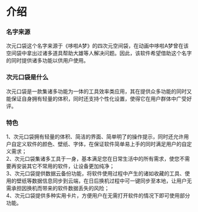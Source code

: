 # 介绍
  ### 名字来源
  次元口袋这个名字来源于《哆啦A梦》的四次元空间袋，在动画中哆啦A梦曾在该空间袋中拿出过诸多道具帮助大雄等人解决问题。因此，该软件希望借助这个名字的同时提供诸多功能以供用户使用。
  ### 次元口袋是什么
  次元口袋是一款集诸多功能为一体的工具效率类应用，其在提供众多功能的同时又能保证自身拥有轻量的体积，同时还支持个性化设置，使得它在用户群体中广受好评。
  ### 特色
  1、次元口袋拥有轻量的体积、简洁的界面、简单明了的操作提示，同时还允许用户自定义软件的颜色、壁纸、字体，在保证软件简单易上手的同时满足用户的自定义需求；  
  2、次元口袋集诸多工具于一身，基本满足您在日常生活中的所有需求，使您不需要再安装其它不常用的软件，让设备更加纯净；  
  3、次元口袋提供数据云备份功能，将软件使用过程中产生的诸如收藏的工具、使用的壁纸等数据信息同步到云端，在日后换机过程中可一键同步至本地，让用户无需承担因换机而带来的软件数据丢失的风险；  
  4、次元口袋提供多种实用卡片，方便用户在无需打开软件的情况下即可使用部分功能。

  